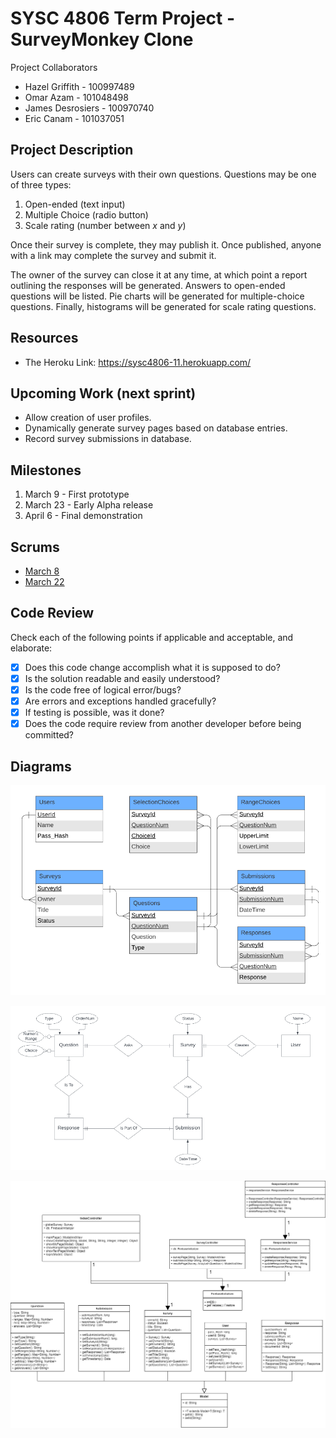 # SYSC 4806 Term Project - SurveyMonkey Clone

Project Collaborators
- Hazel Griffith - 100997489
- Omar Azam - 101048498
- James Desrosiers - 100970740
- Eric Canam - 101037051

## Project Description
Users can create surveys with their own questions. Questions may be one of three types:

1. Open-ended (text input)
2. Multiple Choice (radio button)
3. Scale rating (number between _x_ and _y_)

Once their survey is complete, they may publish it.
Once published, anyone with a link may complete the survey and submit it.

The owner of the survey can close it at any time, at which point a report outlining the responses will be generated.
Answers to open-ended questions will be listed.
Pie charts will be generated for multiple-choice questions.
Finally, histograms will be generated for scale rating questions.

## Resources
* The Heroku Link: https://sysc4806-11.herokuapp.com/

## Upcoming Work (next sprint)

* Allow creation of user profiles.
* Dynamically generate survey pages based on database entries.
* Record survey submissions in database.

## Milestones

1. March 9 - First prototype
2. March 23 - Early Alpha release
3. April 6 - Final demonstration

## Scrums
* [March 8](https://github.com/Jasenerd/SurveryMonkey4806/issues/16)
* [March 22](https://github.com/Jasenerd/SurveryMonkey4806/issues/22)

## Code Review
Check each of the following points if applicable and acceptable, and elaborate:
- [x] Does this code change accomplish what it is supposed to do?
- [x] Is the solution readable and easily understood?
- [x] Is the code free of logical error/bugs?
- [x] Are errors and exceptions handled gracefully?
- [x] If testing is possible, was it done?
- [x] Does the code require review from another developer before being committed?

## Diagrams
![ERD Diagram](/misc/db-erd.png)

![UML RDB Diagram](/misc/db-uml.png)

![UML Class Diagram](/misc/SurveyMonkeyClassDiagram.png)
